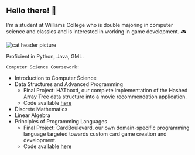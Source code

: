 ## Hello there! 👋
I'm a student at Williams College who is double majoring in computer science and classics and is interested in working in game development. 🎮

![cat header picture](https://imgur.com/xpOeFCZ.jpg)

Proficient in Python, Java, GML.

`Computer Science Coursework:`
 - Introduction to Computer Science
 - Data Structures and Advanced Programming
    - Final Project: HATboxd, our complete implementation of the Hashed Array Tree data structure into a movie recommendation application.
    - Code available [here](https://github.com/nataliamariposa/CS136-Final-Project.git)
 - Discrete Mathematics
 - Linear Algebra
 - Principles of Programming Languages
    - Final Project: CardBoulevard, our own domain-specific programming language targeted towards custom card game creation and development.
    - Code available [here]()


<!--
**nataliamariposa/nataliamariposa** is a ✨ _special_ ✨ repository because its `README.md` (this file) appears on your GitHub profile.

Here are some ideas to get you started:

- 🔭 I’m currently working on ...
- 🌱 I’m currently learning ...
- 👯 I’m looking to collaborate on ...
- 🤔 I’m looking for help with ...
- 💬 Ask me about ...
- 📫 How to reach me: ...
- 😄 Pronouns: ...
- ⚡ Fun fact: ...
-->
